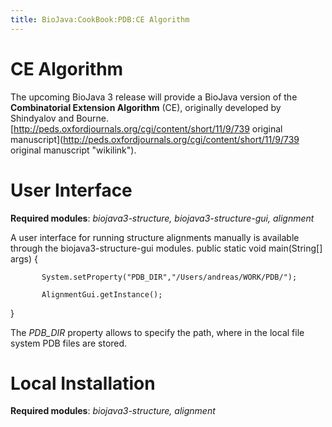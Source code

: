 ```yaml
---
title: BioJava:CookBook:PDB:CE Algorithm
---
```


CE Algorithm
============

The upcoming BioJava 3 release will provide a BioJava version of the
**Combinatorial Extension Algorithm** (CE), originally developed by
Shindyalov and Bourne.
[http://peds.oxfordjournals.org/cgi/content/short/11/9/739 original
manuscript](http://peds.oxfordjournals.org/cgi/content/short/11/9/739 original manuscript "wikilink").

User Interface
==============

**Required modules**: *biojava3-structure, biojava3-structure-gui,
alignment*

A user interface for running structure alignments manually is available
through the biojava3-structure-gui modules. <java> public static void
main(String[] args) {

`       System.setProperty("PDB_DIR","/Users/andreas/WORK/PDB/");`  
`   `  
`       AlignmentGui.getInstance();`

} </java>

The *PDB\_DIR* property allows to specify the path, where in the local
file system PDB files are stored.

Local Installation
==================

**Required modules**: *biojava3-structure, alignment*

<java> </java>
